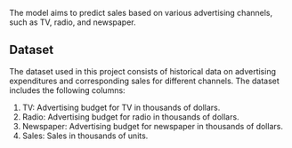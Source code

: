The model aims to predict sales based on various advertising channels, such as TV, radio, and newspaper.

## Dataset
The dataset used in this project consists of historical data on advertising expenditures and corresponding sales for different channels. The dataset includes the following columns:

1. TV: Advertising budget for TV in thousands of dollars.
2. Radio: Advertising budget for radio in thousands of dollars.
3. Newspaper: Advertising budget for newspaper in thousands of dollars.
4. Sales: Sales in thousands of units.
